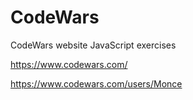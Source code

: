 # CodeWars

CodeWars website JavaScript exercises

https://www.codewars.com/

https://www.codewars.com/users/Monce
